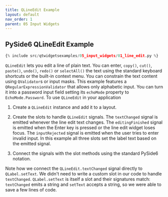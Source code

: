 ```yaml
---
title: QLineEdit Example
layout: default
nav_order: 1
parent: 05 Input Widgets
---
```


## PySide6 QLineEdit Example

```python
{% include src/qtwidgetsexamples/05_input_widgets/01_line_edit.py %}
```
`QLineEdit` lets you edit a line of plain text. You can enter, `copy()`, `cut()`, `paste()`, `undo()`, `redo()` or `selectAll()` the text using the standard keyboard shortcuts or the built-in context menu. You can constrain the text content using `QValidator`s or input masks. This example features a `QRegularExpressionValidator` that allows only alphabetic input. You can turn it into a password input field setting its `echoMode` property to `EchoMode.Password`. To use `QLineEdit` in your application

1. Create a `QLineEdit` instance and add it to a layout.

2. Create the slots to handle `QLineEdit` signals. The `textChanged` signal is emitted whenever the line edit text changes. The `editingFinished` signal is emitted when the Enter key is pressed or the line edit widget loses focus. The `inputRejected` signal is emitted when the user tries to enter invalid input. In this example all three slots set the label text based on the emitted signal.

3. Connect the signals with the slot methods using the standard PySide6 notation.

Note how we connect the `QLineEdit.textChanged` signal directly to `QLabel.setText`. We didn't need to write a custom slot in our code to handle `textChanged`.  `QLabel.setText` is itself a slot and their signatures match: `textChanged` emits a string and `setText` accepts a string, so we were able to save a few lines of code.
